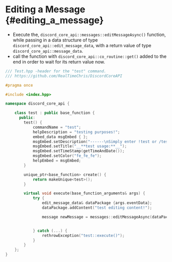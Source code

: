 Editing a Message {#editing_a_message}
============
- Execute the, `discord_core_api::messages::editMessageAsync()` function, while passing in a data structure of type `discord_core_api::edit_message_data`, with a return value of type `discord_core_api::message_data`.
- call the function with `discord_core_api::co_routine::get()` added to the end in order to wait for its return value now.

```cpp
/// Test.hpp -header for the "test" command.
/// https://github.com/RealTimeChris/DiscordCoreAPI

#pragma once

#include <index.hpp>

namespace discord_core_api {

	class test : public base_function {
	  public:
		test() {
			commandName = "test";
			helpDescription = "testing purposes!";
			embed_data msgEmbed { };
			msgEmbed.setDescription("------\nSimply enter !test or /test!\n------");
			msgEmbed.setTitle("__**test usage:**__");
			msgEmbed.setTimeStamp(getTimeAndDate());
			msgEmbed.setColor("fe_fe_fe");
			helpEmbed = msgEmbed;
		}

		unique_ptr<base_function> create() {
			return makeUnique<test>();
		}

		virtual void execute(base_function_arguments& args) {
			try {
				edit_message_data& dataPackage {args.eventData};
				dataPackage.addContent("test editing content!");

				message newMessage = messages::editMessageAsync(dataPackage).get();


			} catch (...) {
				rethrowException("test::execute()");
			}
		}
	};
}
```
